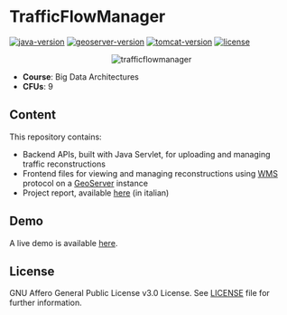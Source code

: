 # TrafficFlowManager
[![java-version](https://img.shields.io/badge/java-8-brown.svg)](https://www.java.com)
[![geoserver-version](https://img.shields.io/badge/GeoServer-2.14.2-brightgreen)](http://geoserver.org)
[![tomcat-version](https://img.shields.io/badge/Apache%20Tomcat-8.0.32-yellow)](http://tomcat.apache.org)
[![license](https://img.shields.io/badge/license-GNU%20v3.0-blue.svg)](LICENSE)

<p align="center">
  <img src="https://user-images.githubusercontent.com/11541888/119635288-d446d500-be13-11eb-87af-228b28764efd.png" alt="trafficflowmanager" title="trafficflowmanager" style="width=100%">
</p>

- **Course**: Big Data Architectures
- **CFUs**: 9

## Content
This repository contains:
- Backend APIs, built with Java Servlet, for uploading and managing traffic reconstructions
- Frontend files for viewing and managing reconstructions using [WMS](https://www.ogc.org/standards/wms) protocol on a [GeoServer](http://geoserver.org) instance
- Project report, available [here](relazione.pdf) (in italian)

## Demo
A live demo is available [here](https://www.snap4city.org/dashboardSmartCity/view/index.php?iddasboard=MzEyNg==#).

## License
GNU Affero General Public License v3.0 License. See [LICENSE](LICENSE) file for further information.